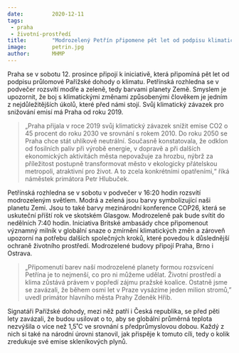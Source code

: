 ```yaml
---
date:         2020-12-11
tags:         
 - praha
 - životní-prostředí
title:        "Modrozelený Petřín připomene pět let od podpisu klimatické Pařížské dohody"
image: 	      petrin.jpg
author:       MHMP
---
```

 
Praha se v sobotu 12. prosince připojí k iniciativě, která připomíná pět let od podpisu průlomové Pařížské dohody o klimatu.  Petřínská rozhledna se v podvečer rozsvítí modře a zeleně, tedy barvami planety Země. Smyslem je upozornit, že boj s klimatickými změnami způsobenými člověkem je jedním z nejdůležitějších úkolů, které před námi stojí. Svůj klimatický závazek pro snižování emisí má Praha od roku 2019.  

> „Praha přijala v roce 2019 svůj klimatický závazek snížit emise CO2 o 45 procent do roku 2030 ve srovnání s rokem 2010. Do roku 2050 se Praha chce stát uhlíkově neutrální.  Současně konstatovala, že odklon od fosilních paliv při výrobě energie, v dopravě a při dalších ekonomických aktivitách města nepovažuje za hrozbu, nýbrž za příležitost postupně transformovat město v ekologicky přátelskou metropoli, atraktivní pro život. A to zcela konkrétními opatřeními,“ říká náměstek primátora Petr Hlubuček. 

Petřínská rozhledna se v sobotu v podvečer v 16:20 hodin rozsvítí modrozeleným světlem. Modrá a zelená jsou barvy symbolizující naši planetu Zemi. Jsou to také barvy mezinárodní konference COP26, která se uskuteční příští rok ve skotském Glasgow. Modrozeleně pak bude svítit do nedělních 7:40 hodin.  Iniciativa Britské ambasády chce připomenout významný milník v globální snaze o zmírnění klimatických změn a zároveň upozorní na potřebu dalších společných kroků, které povedou k důslednější ochraně životního prostředí. Modrozelené budovy připojí Praha, Brno i Ostrava.

> „Připomenutí barev naší modrozelené planety formou rozsvícení Petřína je to nejmenší, co pro ni můžeme udělat. Životní prostředí a klima zůstává právem v popředí zájmu pražské koalice. Ostatně jsme se zavázali, že během osmi let v Praze vysázíme jeden milion stromů,” uvedl primátor hlavního města Prahy Zdeněk Hřib.

Signatáři Pařížské dohody, mezi něž patří i Česká republika, se před pěti lety zavázali, že budou usilovat o to, aby se globální průměrná teplota nezvýšila o více než 1,5˚C ve srovnání s předprůmyslovou dobou. Každý z nich si také na národní úrovni stanovil, jak přispěje k tomuto cíli, tedy o kolik zredukuje své emise skleníkových plynů.

 
